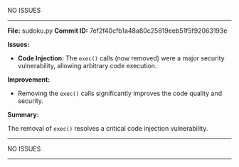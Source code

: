 NO ISSUES


-------------------------------------------------------------

**File:** sudoku.py
**Commit ID:** 7ef2f40cfb1a48a80c25819eeb51f5f92063193e

**Issues:**

*   **Code Injection:** The `exec()` calls (now removed) were a major security vulnerability, allowing arbitrary code execution.

**Improvement:**

*   Removing the `exec()` calls significantly improves the code quality and security.

**Summary:**

The removal of `exec()` resolves a critical code injection vulnerability.


-------------------------------------------------------------

NO ISSUES


-------------------------------------------------------------

